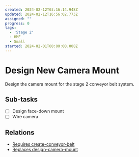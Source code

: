 ```yaml
---
created: 2024-02-12T03:16:14.948Z
updated: 2024-02-12T16:56:02.773Z
assigned: ""
progress: 0
tags:
  - 'Stage 2'
  - HME
  - Small
started: 2024-02-01T00:00:00.000Z
---
```


# Design New Camera Mount

Design the camera mount for the stage 2 conveyor belt system.

## Sub-tasks

- [ ] Design face-down mount
- [ ] Wire camera

## Relations

- [Requires create-conveyor-belt](create-conveyor-belt.md)
- [Replaces design-camera-mount](design-camera-mount.md)
